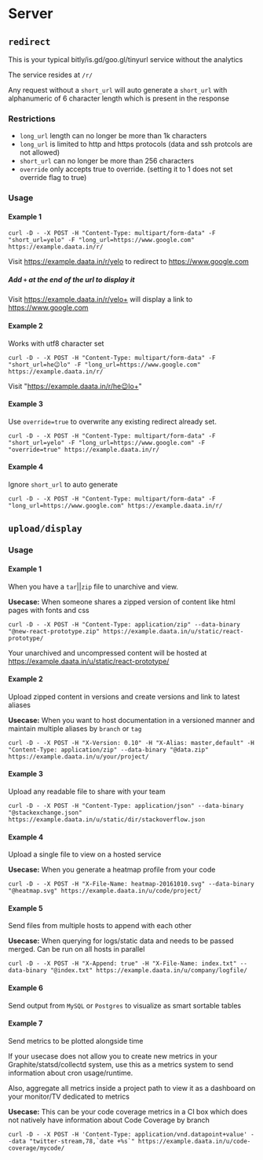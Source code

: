# Server

## `redirect`
This is your typical bitly/is.gd/goo.gl/tinyurl service without the analytics

The service resides at `/r/`

Any request without a `short_url` will auto generate a `short_url` with alphanumeric of 6 character length which is present in the response

### Restrictions

* `long_url` length can no longer be more than 1k characters
* `long_url` is limited to http and https protocols (data and ssh protcols are not allowed)
* `short_url` can no longer be more than 256 characters
* `override` only accepts true to override. (setting it to 1 does not set override flag to true)


### Usage

#### Example 1

```
curl -D - -X POST -H "Content-Type: multipart/form-data" -F "short_url=yelo" -F "long_url=https://www.google.com" https://example.daata.in/r/
```

Visit https://example.daata.in/r/yelo to redirect to https://www.google.com

##### Add `+` at the end of the url to display it

Visit https://example.daata.in/r/yelo+ will display a link to https://www.google.com

#### Example 2

Works with utf8 character set

```
curl -D - -X POST -H "Content-Type: multipart/form-data" -F "short_url=he😉lo" -F "long_url=https://www.google.com" https://example.daata.in/r/
```

Visit "https://example.daata.in/r/he😉lo+"

#### Example 3

Use `override=true` to overwrite any existing redirect already set.

```
curl -D - -X POST -H "Content-Type: multipart/form-data" -F "short_url=yelo" -F "long_url=https://www.google.com" -F "override=true" https://example.daata.in/r/
```

#### Example 4

Ignore `short_url` to auto generate

```
curl -D - -X POST -H "Content-Type: multipart/form-data" -F "long_url=https://www.google.com" https://example.daata.in/r/
```

## `upload/display`

### Usage

#### Example 1
When you have a `tar`||`zip` file to unarchive and view.

**Usecase:** When someone shares a zipped version of content like html pages with fonts and css

```
curl -D - -X POST -H "Content-Type: application/zip" --data-binary "@new-react-prototype.zip" https://example.daata.in/u/static/react-prototype/
```
Your unarchived and uncompressed content will be hosted at https://example.daata.in/u/static/react-prototype/

#### Example 2

Upload zipped content in versions and create versions and link to latest aliases

**Usecase:** When you want to host documentation in a versioned manner and maintain multiple aliases by `branch` or `tag`

```
curl -D - -X POST -H "X-Version: 0.10" -H "X-Alias: master,default" -H "Content-Type: application/zip" --data-binary "@data.zip" https://example.daata.in/u/your/project/
```

#### Example 3

Upload any readable file to share with your team

```
curl -D - -X POST -H "Content-Type: application/json" --data-binary "@stackexchange.json" https://example.daata.in/u/static/dir/stackoverflow.json
```

#### Example 4

Upload a single file to view on a hosted service

**Usecase:** When you generate a heatmap profile from your code

```
curl -D - -X POST -H "X-File-Name: heatmap-20161010.svg" --data-binary "@heatmap.svg" https://example.daata.in/u/code/project/
```

#### Example 5

Send files from multiple hosts to append with each other

**Usecase:** When querying for logs/static data and needs to be passed merged. Can be run on all hosts in parallel

```
curl -D - -X POST -H "X-Append: true" -H "X-File-Name: index.txt" --data-binary "@index.txt" https://example.daata.in/u/company/logfile/
```

#### Example 6
Send output from `MySQL` or `Postgres` to visualize as smart sortable tables

#### Example 7
Send metrics to be plotted alongside time

If your usecase does not allow you to create new metrics in your Graphite/statsd/collectd system, use this as a metrics system to send information about cron usage/runtime.

Also, aggregate all metrics inside a project path to view it as a dashboard on your monitor/TV dedicated to metrics

**Usecase:** This can be your code coverage metrics in a CI box which does not natively have information about Code Coverage by branch

```
curl -D - -X POST -H 'Content-Type: application/vnd.datapoint+value' --data "twitter-stream,78,`date +%s`" https://example.daata.in/u/code-coverage/mycode/
```
